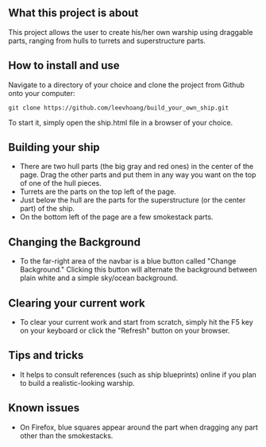 What this project is about
---------------------------

This project allows the user to create his/her own warship using draggable parts, ranging from hulls to turrets and superstructure parts.

How to install and use
-----------------------

Navigate to a directory of your choice and clone the project from Github onto your computer:

```
git clone https://github.com/leevhoang/build_your_own_ship.git
```

To start it, simply open the ship.html file in a browser of your choice.

Building your ship
-----------------------

- There are two hull parts (the big gray and red ones) in the center of the page. Drag the other parts and put them in any way you want on the top of one of the hull pieces.
- Turrets are the parts on the top left of the page.
- Just below the hull are the parts for the superstructure (or the center part) of the ship.
- On the bottom left of the page are a few smokestack parts.

Changing the Background
-----------------------

- To the far-right area of the navbar is a blue button called "Change Background." Clicking this button will alternate the background between plain white and a simple sky/ocean background.

Clearing your current work
---------------------------

- To clear your current work and start from scratch, simply hit the F5 key on your keyboard or click the "Refresh" button on your browser.

Tips and tricks
-----------------------

- It helps to consult references (such as ship blueprints) online if you plan to build a realistic-looking warship.

Known issues
-----------------------

- On Firefox, blue squares appear around the part when dragging any part other than the smokestacks.
